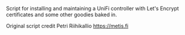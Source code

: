 Script for installing and maintaining a UniFi controller with Let's Encrypt certificates and some other goodies baked in.

Original script credit Petri Riihikallio https://metis.fi
